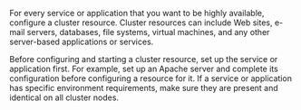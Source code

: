 For every service or application that you want to be highly available,
configure a cluster resource.  Cluster resources can include Web
sites, e-mail servers, databases, file systems, virtual machines, and
any other server-based applications or services.

Before configuring and starting a cluster resource, set up the service
or application first. For example, set up an Apache server and
complete its configuration before configuring a resource for it. If a
service or application has specific environment requirements, make
sure they are present and identical on all cluster nodes.
